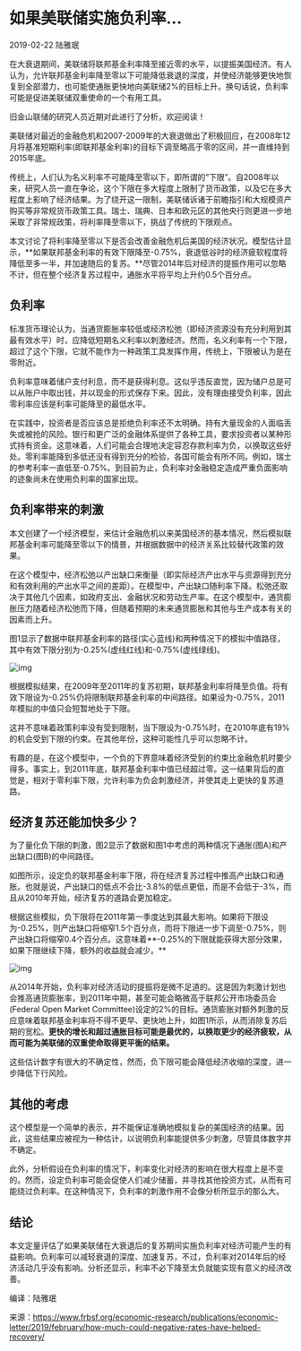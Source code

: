 # 如果美联储实施负利率...

2019-02-22 陆雅珉

在大衰退期间，美联储将联邦基金利率降至接近零的水平，以提振美国经济。有人认为，允许联邦基金利率降至零以下可能降低衰退的深度，并使经济能够更快地恢复到全部潜力，也可能使通胀更快地向美联储2%的目标上升。换句话说，负利率可能是促进美联储双重使命的一个有用工具。

旧金山联储的研究人员近期对此进行了分析，欢迎阅读！



美联储对最近的金融危机和2007-2009年的大衰退做出了积极回应，在2008年12月将基准短期利率(即联邦基金利率)的目标下调至略高于零的区间，并一直维持到2015年底。

传统上，人们认为名义利率不可能降至零以下，即所谓的“下限”。自2008年以来，研究人员一直在争论，这个下限在多大程度上限制了货币政策，以及它在多大程度上影响了经济结果。为了绕开这一限制，美联储诉诸于前瞻指引和大规模资产购买等非常规货币政策工具。瑞士、瑞典、日本和欧元区的其他央行则更进一步地采取了非常规政策，将利率降至零以下，挑战了传统的下限观点。

本文讨论了将利率降至零以下是否会改善金融危机后美国的经济状况。模型估计显示，**如果联邦基金利率的有效下限降至-0.75%，衰退低谷时的经济疲软程度将降低至多一半，并加速随后的复苏。**尽管2014年后对经济的提振作用可以忽略不计，但在整个经济复苏过程中，通胀水平将平均上升约0.5个百分点。

## 负利率

标准货币理论认为，当通货膨胀率较低或经济松弛（即经济资源没有充分利用到其最有效水平）时，应降低短期名义利率以刺激经济。然而，名义利率有一个下限，超过了这个下限，它就不能作为一种政策工具发挥作用，传统上，下限被认为是在零附近。

负利率意味着储户支付利息，而不是获得利息。这似乎违反直觉，因为储户总是可以从账户中取出钱，并以现金的形式保存下来。因此，没有理由接受负利率，因此零利率应该是利率可能降至的最低水平。

在实践中，投资者是否应该总是拒绝负利率还不太明确。持有大量现金的人面临丢失或被抢的风险。银行和更广泛的金融体系提供了各种工具，要求投资者以某种形式持有资金。这意味着，人们可能会合理地决定容忍存款利率为负，以换取这些好处。零利率能降到多低还没有得到充分的检验，各国可能会有所不同。例如，瑞士的参考利率一直低至-0.75%。到目前为止，负利率对金融稳定造成严重负面影响的迹象尚未在使用负利率的国家出现。

## 负利率带来的刺激

本文创建了一个经济模型，来估计金融危机以来美国经济的基本情况，然后模拟联邦基金利率可能降至零以下的情景，并根据数据中的经济关系比较替代政策的效果。

在这个模型中，经济松弛以产出缺口来衡量（即实际经济产出水平与资源得到充分和有效利用的产出水平之间的差距）。在模型中，产出缺口随利率下降。松弛还取决于其他几个因素，如政府支出、金融状况和劳动生产率。在这个模型中，通货膨胀压力随着经济松弛而下降，但随着预期的未来通货膨胀和其他与生产成本有关的因素而上升。

图1显示了数据中联邦基金利率的路径(实心蓝线)和两种情况下的模拟中值路径，其中有效下限分别为-0.25%(虚线红线)和-0.75%(虚线绿线)。

![img](https://rocks.wisburg.com/cafe0619-e6b1-41e2-a0f1-8e5bd6d39817)

根据模拟结果，在2009年至2011年的复苏初期，联邦基金利率将降至负值。将有效下限设为-0.25%仍将限制联邦基金利率的中间路径。如果设为-0.75%，2011年模拟的中值只会短暂地处于下限。

这并不意味着政策利率没有受到限制，当下限设为-0.75%时，在2010年底有19%的机会受到下限的约束。在其他年份，这种可能性几乎可以忽略不计。

有趣的是，在这个模型中，一个负的下界意味着经济受到的约束比金融危机时要少得多。事实上，到2011年底，联邦基金利率中值已经超过零。这一结果背后的直觉是，相对于零利率下限，允许利率为负会刺激经济，并使其走上更快的复苏道路。

## 经济复苏还能加快多少？

为了量化负下限的刺激，图2显示了数据和图1中考虑的两种情况下通胀(图A)和产出缺口(图B)的中间路径。

如图所示，设定负的联邦基金利率下限，将在经济复苏过程中推高产出缺口和通胀。也就是说，产出缺口的低点不会比-3.8%的低点更低，而是不会低于-3%，而且从2010年开始，经济复苏的道路会更加稳定。

根据这些模拟，负下限将在2011年第一季度达到其最大影响。如果将下限设为-0.25%，则产出缺口将缩窄1.5个百分点，而将下限进一步下调至-0.75%，则产出缺口将缩窄0.4个百分点。这意味着**-0.25%的下限就能获得大部分效果，如果下限继续下降，额外的收益就会减少。**

![img](https://rocks.wisburg.com/f6a3c35a-9f43-48bf-904f-7ddea326570b)

从2014年开始，负利率对经济活动的提振将是微不足道的。这是因为刺激计划也会推高通货膨胀率，到2011年中期，甚至可能会略微高于联邦公开市场委员会(Federal Open Market Committee)设定的2%的目标。通货膨胀对额外刺激的反应意味着联邦基金利率将不得不更早、更快地上升，如图1所示，从而消除复苏后期的宽松。**更快的增长和超过通胀目标可能是最优的，以换取更少的经济疲软，从而可能为美联储的双重使命取得更平衡的结果。**

这些估计数字有很大的不确定性，然而，负下限可能会降低经济收缩的深度，进一步降低下行风险。

## 其他的考虑

这个模型是一个简单的表示，并不能保证准确地模拟复杂的美国经济的结果。因此，这些结果应被视为一种估计，以说明负利率能提供多少刺激，尽管具体数字并不确定。

此外，分析假设在负利率的情况下，利率变化对经济的影响在很大程度上是不变的。然而，设定负利率可能会促使人们减少储蓄，并寻找其他投资方式，从而有可能绕过负利率。在这种情况下，负利率的刺激作用不会像分析所显示的那么大。

## 结论

本文定量评估了如果美联储在大衰退后的复苏期间实施负利率对经济可能产生的有益影响。负利率可以减轻衰退的深度、加速复苏，不过，负利率对2014年后的经济活动几乎没有影响。分析还显示，利率不必下降至太负就能实现有意义的经济改善。

编译：陆雅珉

来源：<https://www.frbsf.org/economic-research/publications/economic-letter/2019/february/how-much-could-negative-rates-have-helped-recovery/>